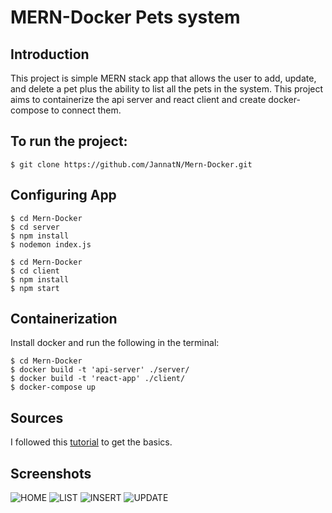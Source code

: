 # MERN-Docker Pets system
## Introduction
This project is simple MERN stack app that allows the user to add, update, and delete a pet plus the ability to list all the pets in the system. This project aims to containerize the api server and react client and create docker-compose to connect them.

## To run the project:

```
$ git clone https://github.com/JannatN/Mern-Docker.git
```
## Configuring App

```
$ cd Mern-Docker
$ cd server
$ npm install
$ nodemon index.js
```

```
$ cd Mern-Docker
$ cd client
$ npm install
$ npm start 
```
## Containerization 
 Install docker and run the following in the terminal:

```
$ cd Mern-Docker
$ docker build -t 'api-server' ./server/
$ docker build -t 'react-app' ./client/
$ docker-compose up
```
## Sources
I followed this [tutorial](https://medium.com/swlh/how-to-create-your-first-mern-mongodb-express-js-react-js-and-node-js-stack-7e8b20463e66) to get the basics.

## Screenshots
![HOME](https://imgur.com/N2tKJr5.png)
![LIST](https://imgur.com/TS5auIJ.png)
![INSERT](https://imgur.com/mUh8pMG.png)
![UPDATE](https://imgur.com/n22vcXm.png)
